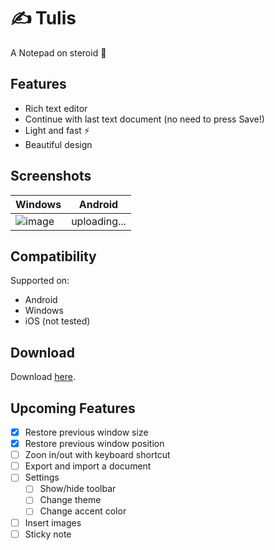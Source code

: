 # ✍️ Tulis

A Notepad on steroid 💪

## Features
- Rich text editor
- Continue with last text document (no need to press Save!)
- Light and fast ⚡
- Beautiful design

## Screenshots

| Windows | Android |
| --- | --- |
| ![image](https://user-images.githubusercontent.com/17674038/204127779-8c65119f-a84e-43a0-a36a-fa4a5da8b42d.png) | uploading... |

## Compatibility
Supported on:
- Android
- Windows
- iOS (not tested)

## Download
Download [here](https://github.com/harysuryanto/tulis/releases).

## Upcoming Features
- [x] Restore previous window size
- [x] Restore previous window position
- [ ] Zoon in/out with keyboard shortcut
- [ ] Export and import a document
- [ ] Settings
  - [ ] Show/hide toolbar
  - [ ] Change theme
  - [ ] Change accent color
- [ ] Insert images
- [ ] Sticky note
